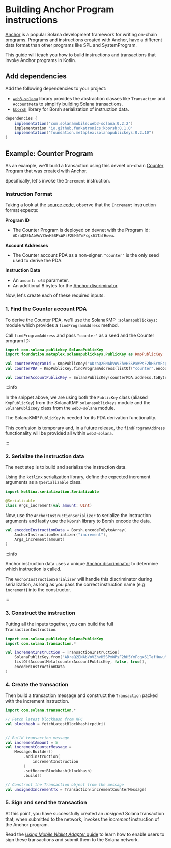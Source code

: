 # Building Anchor Program instructions

[Anchor](https://www.anchor-lang.com/) is a popular Solana development framework for writing on-chain programs. Programs and instructions created with Anchor, have a different data format than other programs like SPL and SystemProgram.

This guide will teach you how to build instructions and transactions that invoke Anchor programs in Kotlin.

## Add dependencies

Add the following dependencies to your project:

- [`web3-solana`](https://github.com/solana-mobile/web3-core) library provides the abstraction classes like `Transaction` and `AccountMeta` to simplify building Solana transactions.
- [`kborsh`](https://github.com/Funkatronics/kBorsh/tree/main) library for Borsh serialization of instruction data.

<Tabs>
<TabItem value="build.gradle.kts" label="build.gradle.kts">

```groovy
dependencies {
    implementation("com.solanamobile:web3-solana:0.2.2")
    implementation 'io.github.funkatronics:kborsh:0.1.0'
    implementation("foundation.metaplex:solanapublickeys:0.2.10")
}
```

</TabItem>
</Tabs>

## Example: Counter Program

As an example, we'll build a transaction using this devnet on-chain [Counter Program](https://github.com/solana-mobile/tutorial-apps/blob/main/AnchorCounterDapp/counter-program/programs/counter-program/src/lib.rs) that was created with Anchor.

Specifically, let's invoke the `Increment` instruction.

### Instruction Format

Taking a look at the [source code](https://github.com/solana-mobile/tutorial-apps/blob/main/AnchorCounterDapp/counter-program/programs/counter-program/src/lib.rs#L43), observe that the `Increment` instruction format expects:

**Program ID**

- The Counter Program is deployed on devnet with the Program Id: `ADraQ2ENAbVoVZhvH5SPxWPsF2hH5YmFcgx61TafHuwu`.

**Account Addresses**

- The Counter account PDA as a non-signer. `"counter"` is the only seed used to derive the PDA.

**Instruction Data**

- An `amount: u64` parameter.
- An additional 8 bytes for the [Anchor discriminator](https://book.anchor-lang.com/anchor_bts/discriminator.html)

Now, let's create each of these required inputs.

### 1. Find the Counter account PDA

To derive the Counter PDA, we'll use the SolanaKMP `:solanapublickeys:` module which provides a `findProgramAddress` method.

Call `findProgramAddress` and pass `"counter"` as a seed and the Counter program ID:

```kotlin
import com.solana.publickey.SolanaPublicKey
import foundation.metaplex.solanapublickeys.PublicKey as KmpPublicKey

val counterProgramId = KmpPublicKey("ADraQ2ENAbVoVZhvH5SPxWPsF2hH5YmFcgx61TafHuwu")
val counterPDA = KmpPublicKey.findProgramAddress(listOf("counter".encodeToByteArray()), counterProgramId)

val counterAccountPublicKey = SolanaPublicKey(counterPDA.address.toByteArray())
```

:::info

In the snippet above, we are using both the `PublicKey` class (aliased `KmpPublicKey`) from the SolanaKMP `solanapublickeys` module and the `SolanaPublicKey` class from the `web3-solana` module.

The SolanaKMP `PublicKey` is needed for its PDA derivation functionality.

This confusion is temporary and, in a future release, the `findProgramAddress` functionality will be provided all within `web3-solana`.

:::

### 2. Serialize the instruction data

The next step is to build and serialize the instruction data.

Using the `kotlinx` serialization library, define the expected increment arguments as a `@Serializable` class.

```kotlin
import kotlinx.serialization.Serializable

@Serializable
class Args_increment(val amount: UInt)
```

Now, use the `AnchorInstructionSerializer` to serialize the instruction arguments and lastly use the `kBorsh` library to Borsh encode the data.

```kotlin
val encodedInstructionData = Borsh.encodeToByteArray(
    AnchorInstructionSerializer("increment"),
    Args_increment(amount)
)
```

:::info

Anchor instruction data uses a unique [Anchor discriminator](https://book.anchor-lang.com/anchor_bts/discriminator.html) to determine which instruction is called.

The `AnchorInstructionSerializer` will handle this discriminator during serialization, as long as you pass the correct instruction name (e.g `increment`) into the constructor.

:::

### 3. Construct the instruction

Putting all the inputs together, you can build the full `TransactionInstruction`.

```kotlin
import com.solana.publickey.SolanaPublicKey
import com.solana.transaction.*

val incrementInstruction = TransactionInstruction(
    SolanaPublicKey.from("ADraQ2ENAbVoVZhvH5SPxWPsF2hH5YmFcgx61TafHuwu"),
    listOf(AccountMeta(counterAccountPublicKey, false, true)),
    encodedInstructionData
)
```

### 4. Create the transaction

Then build a transaction message and construct the `Transaction` packed with the increment instruction.

```kotlin
import com.solana.transaction.*

// Fetch latest blockhash from RPC
val blockhash = fetchLatestBlockhash(rpcUri)


// Build transaction message
val incrementAmount = 5
val incrementCounterMessage =
    Message.Builder()
        .addInstruction(
            incrementInstruction
        )
        .setRecentBlockhash(blockhash)
        .build()

// Construct the Transaction object from the message
val unsignedIncrementTx = Transaction(incrementCounterMessage)
```

### 5. Sign and send the transaction

At this point, you have successfully created an _unsigned_ Solana transaction that, when submitted to the network, invokes the _increment_ instruction of the Anchor program.

Read the [_Using Mobile Wallet Adapter_ guide](/android-native/using_mobile_wallet_adapter#signing-and-sending-transactions) to learn how to enable users to sign these transactions and submit them to the Solana network.
